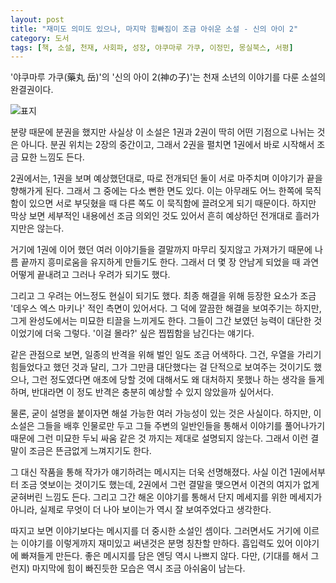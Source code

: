 ```yaml
---
layout: post
title: "재미도 의미도 있으나, 마지막 힘빠짐이 조금 아쉬운 소설 - 신의 아이 2"
category: 도서
tags: [책, 소설, 천재, 사회파, 성장, 야쿠마루 가쿠, 이정민, 몽실북스, 서평]
---
```


'야쿠마루 가쿠(藥丸 岳)'의
'신의 아이 2(神の子)'는
천재 소년의 이야기를 다룬 소설의 완결권이다.

![표지](https://lh3.googleusercontent.com/qGMP-DNMqs5LJCve_pVYLfArRQ6HSLAH653-tflyw4Xq-e2PaclUJYWTtvvubDbqAH2x3CuKHzuINw=s480)

분량 때문에 분권을 했지만 사실상 이 소설은 1권과 2권이 딱히 어떤 기점으로 나뉘는 것은 아니다.
분권 위치는 2장의 중간이고,
그래서 2권을 펼치면 1권에서 바로 시작해서 조금 묘한 느낌도 든다.

2권에서는, 1권을 보며 예상했던대로, 따로 전개되던 둘이 서로 마주치며 이야기가 끝을 향해가게 된다.
그래서 그 중에는 다소 뻔한 면도 있다.
이는 아무래도 어느 한쪽에 묵직함이 있으면
서로 부딧혔을 때 다른 쪽도 이 묵직함에 끌려오게 되기 때문이다.
하지만 막상 보면 세부적인 내용에선 조금 의외인 것도 있어서
흔히 예상하던 전개대로 흘러가지만은 않는다.

거기에 1권에 이어 했던 여러 이야기들을 결말까지 마무리 짖지않고 가져가기 때문에
나름 끝까지 흥미로움을 유지하게 만들기도 한다.
그래서 더 몇 장 안남게 되었을 때 과연 어떻게 끝내려고 그러나 우려가 되기도 했다.

그리고 그 우려는 어느정도 현실이 되기도 했다.
최종 해결을 위해 등장한 요소가 조금 '데우스 엑스 마키나' 적인 측면이 있어서다.
그 덕에 깔끔한 해결을 보여주기는 하지만, 그게 완성도에서는 미묘한 티끌을 느끼게도 한다.
그들이 그간 보였던 능력이 대단한 것이었기에 더욱 그렇다.
'이걸 몰라?' 싶은 찝찝함을 남긴다는 얘기다.

같은 관점으로 보면, 일종의 반격을 위해 벌인 일도 조금 어색하다.
그건, 우열을 가리기 힘들었다고 했던 것과 달리,
그가 그만큼 대단했다는 걸 단적으로 보여주는 것이기도 했으나,
그런 정도였다면 애초에 당할 것에 대해서도 왜 대처하지 못했나 하는 생각을 들게 하며,
반대라면 이 정도 반격은 충분히 예상할 수 있지 않았을까 싶어서다.

물론, 굳이 설명을 붙이자면 해설 가능한 여러 가능성이 있는 것은 사실이다.
하지만, 이 소설은 그들을 배후 인물로만 두고
그들 주변의 일반인들을 통해서 이야기를 풀어나가기 때문에
그런 미묘한 두뇌 싸움 같은 것 까지는 제대로 설명되지 않는다.
그래서 이런 결말이 조금은 뜬금없게 느껴지기도 한다.

그 대신 작품을 통해 작가가 얘기하려는 메시지는 더욱 선명해졌다.
사실 이건 1권에서부터 조금 엿보이는 것이기도 했는데,
2권에서 그런 결말을 맺으면서 이견의 여지가 없게 굳혀버린 느낌도 든다.
그리고 그간 해온 이야기를 통해서 단지 메세지를 위한 메세지가 아니라,
실제로 무엇이 더 나아 보이는가 역시 잘 보여주었다고 생각한다.

따지고 보면 이야기보다는 메시지를 더 중시한 소설인 셈이다.
그러면서도 거기에 이르는 이야기를 이렇게까지 재미있고 써낸것은 분명 칭찬할 만하다.
흡입력도 있어 이야기에 빠져들게 만든다.
좋은 메시지를 담은 엔딩 역시 나쁘지 않다.
다만, (기대를 해서 그런지) 마지막에 힘이 빠진듯한 모습은 역시 조금 아쉬움이 남는다.
